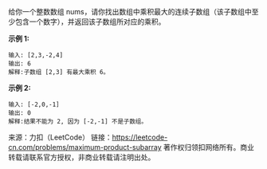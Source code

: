 给你一个整数数组 nums，请你找出数组中乘积最大的连续子数组（该子数组中至少包含一个数字），并返回该子数组所对应的乘积。



**示例 1:**
```
输入: [2,3,-2,4]
输出: 6
解释:子数组 [2,3] 有最大乘积 6。
```
**示例 2:**
```
输入: [-2,0,-1]
输出: 0
解释:结果不能为 2, 因为 [-2,-1] 不是子数组。
```
来源：力扣（LeetCode）
链接：https://leetcode-cn.com/problems/maximum-product-subarray
著作权归领扣网络所有。商业转载请联系官方授权，非商业转载请注明出处。